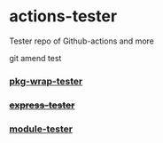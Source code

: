# actions-tester
Tester repo of Github-actions and more

git amend test

### [pkg-wrap-tester](https://nebobyeoli.github.io/actions-tester/pkg-wrap-tester/index.html)

### [~~express-tester~~](https://nebobyeoli.github.io/actions-tester/express-tester:3000)

### [module-tester](https://nebobyeoli.github.io/actions-tester/module-tester/index.html)
